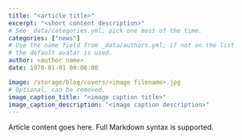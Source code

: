 ```yaml
---
title: "<article title>"
excerpt: "<short content description>"
# See _data/categories.yml; pick one most of the time.
categories: ["news"]
# Use the name field from _data/authors.yml; if not on the list
# the default avatar is used.
author: <author name>
date: 1970-01-01 00:00:00

image: /storage/blog/covers/<image filename>.jpg
# Optional, can be removed.
image_caption_title: "<image caption title>"
image_caption_description: "<image caption description>"
---
```


Article content goes here. Full Markdown syntax is supported.
